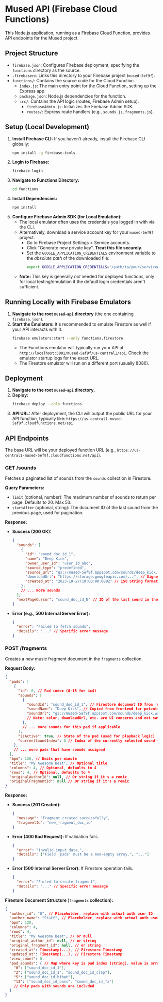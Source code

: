 # Mused API (Firebase Cloud Functions)

This Node.js application, running as a Firebase Cloud Function, provides API endpoints for the Mused project.

## Project Structure

*   `firebase.json`: Configures Firebase deployment, specifying the `functions` directory as the source.
*   `.firebaserc`: Links this directory to your Firebase project (`mused-5ef9f`).
*   `functions/`: Contains the source code for the Cloud Function.
    *   `index.js`: The main entry point for the Cloud Function, setting up the Express app.
    *   `package.json`: Node.js dependencies for the function.
    *   `src/`: Contains the API logic (routes, Firebase Admin setup).
        *   `firebaseAdmin.js`: Initializes the Firebase Admin SDK.
        *   `routes/`: Express route handlers (e.g., `sounds.js`, `fragments.js`).

## Setup (Local Development)

1.  **Install Firebase CLI:** If you haven't already, install the Firebase CLI globally:
    ```bash
    npm install -g firebase-tools
    ```
2.  **Login to Firebase:**
    ```bash
    firebase login
    ```
3.  **Navigate to Functions Directory:**
    ```bash
    cd functions
    ```
4.  **Install Dependencies:**
    ```bash
    npm install
    ```
5.  **Configure Firebase Admin SDK (for Local Emulation):**
    *   The local emulator often uses the credentials you logged in with via the CLI.
    *   Alternatively, download a service account key for your `mused-5ef9f` project:
        *   Go to Firebase Project Settings > Service accounts.
        *   Click "Generate new private key". **Treat this file securely.**
        *   Set the `GOOGLE_APPLICATION_CREDENTIALS` environment variable to the *absolute path* of the downloaded file:
            ```bash
            export GOOGLE_APPLICATION_CREDENTIALS="/path/to/your/serviceAccountKey.json"
            ```
    *   **Note:** This key is generally *not* needed for deployed functions, only for local testing/emulation if the default login credentials aren't sufficient.

## Running Locally with Firebase Emulators

1.  **Navigate to the root `mused-api` directory** (the one containing `firebase.json`).
2.  **Start the Emulators:** It's recommended to emulate Firestore as well if your API interacts with it.
    ```bash
    firebase emulators:start --only functions,firestore
    ```
    *   The Functions emulator will typically run your API at `http://localhost:5001/mused-5ef9f/us-central1/api`. Check the emulator startup logs for the exact URL.
    *   The Firestore emulator will run on a different port (usually 8080).

## Deployment

1.  **Navigate to the root `mused-api` directory.**
2.  **Deploy:**
    ```bash
    firebase deploy --only functions
    ```
3.  **API URL:** After deployment, the CLI will output the public URL for your API function, typically like: `https://us-central1-mused-5ef9f.cloudfunctions.net/api`

## API Endpoints

The base URL will be your deployed function URL (e.g., `https://us-central1-mused-5ef9f.cloudfunctions.net/api`).

### GET /sounds

Fetches a paginated list of sounds from the `sounds` collection in Firestore.

**Query Parameters:**

*   `limit` (optional, number): The maximum number of sounds to return per page. Defaults to 20. Max 50.
*   `startAfter` (optional, string): The document ID of the last sound from the previous page, used for pagination.

**Response:**

*   **Success (200 OK):**
    ```json
    {
      "sounds": [
        {
          "id": "sound_doc_id_1",
          "name": "Deep Kick",
          "owner_user_id": "user_id_abc",
          "source_type": "predefined",
          "source_url": "gs://mused-5ef9f.appspot.com/sounds/deep_kick.wav", // Original gs:// path
          "downloadUrl": "https://storage.googleapis.com/...", // Signed URL
          "created_at": "2023-10-27T10:00:00.000Z" // ISO String format or null
        },
        // ... more sounds
      ],
      "nextPageCursor": "sound_doc_id_N" // ID of the last sound in the list, or null if no more pages
    }
    ```
*   **Error (e.g., 500 Internal Server Error):**
    ```json
    {
      "error": "Failed to fetch sounds",
      "details": "..." // Specific error message
    }
    ```

### POST /fragments

Creates a new music fragment document in the `fragments` collection.

**Request Body:**

```json
{
  "pads": [
    {
      "id": 0, // Pad index (0-15 for 4x4)
      "sounds": [
        {
          "soundId": "sound_doc_id_1", // Firestore document ID from 'sounds' collection
          "soundName": "Deep Kick", // Copied from frontend for potential display (not strictly needed for save)
          "soundUrl": "gs://mused-5ef9f.appspot.com/sounds/deep_kick.wav" // **Important:** Original gs:// path
          // Note: color, downloadUrl, etc. are UI concerns and not saved here
        },
        // ... more sounds for this pad if applicable
      ],
      "isActive": true, // State of the pad (used for playback logic)
      "currentSoundIndex": 0 // Index of the currently selected sound for UI display
    },
    // ... more pads that have sounds assigned
  ],
  "bpm": 120, // Beats per minute
  "title": "My Awesome Beat", // Optional title
  "columns": 4, // Optional, defaults to 4
  "rows": 4, // Optional, defaults to 4
  "originalAuthorId": null, // Or string if it's a remix
  "originalFragmentId": null // Or string if it's a remix
}

```

**Response:**

*   **Success (201 Created):**
    ```json
    {
      "message": "Fragment created successfully",
      "fragmentId": "new_fragment_doc_id"
    }
    ```
*   **Error (400 Bad Request):** If validation fails.
    ```json
    {
      "error": "Invalid input data.",
      "details": ["Field 'pads' must be a non-empty array.", "..."]
    }
    ```
*   **Error (500 Internal Server Error):** If Firestore operation fails.
    ```json
    {
      "error": "Failed to create fragment",
      "details": "..." // Specific error message
    }
    ```

**Firestore Document Structure (`fragments` collection):**

```json
{
  "author_id": "0", // Placeholder, replace with actual auth user ID
  "author_name": "Staff", // Placeholder, replace with actual auth user name
  "bpm": 120,
  "columns": 4,
  "rows": 4,
  "title": "My Awesome Beat", // or null
  "original_author_id": null, // or string
  "original_fragment_id": null, // or string
  "created_at": Timestamp(...), // Firestore Timestamp
  "updated_at": Timestamp(...), // Firestore Timestamp
  "view_count": 0,
  "pad_sounds": { // Map where key is pad index (string), value is array of sound IDs
    "0": ["sound_doc_id_1"],
    "2": ["sound_doc_id_1", "sound_doc_id_clap"],
    "5": ["sound_doc_id_hihat"],
    "13": ["sound_doc_id_bass", "sound_doc_id_fx"]
    // Only pads with sounds are included
  }
}
```
